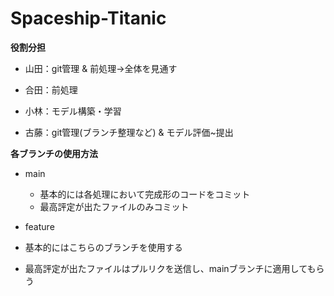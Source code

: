 # Spaceship-Titanic

**役割分担**

- 山田：git管理 & 前処理→全体を見通す

- 合田：前処理

- 小林：モデル構築・学習

- 古藤：git管理(ブランチ整理など) & モデル評価~提出

**各ブランチの使用方法**

- main
  - 基本的には各処理において完成形のコードをコミット
  - 最高評定が出たファイルのみコミット

- feature
 - 基本的にはこちらのブランチを使用する
 - 最高評定が出たファイルはプルリクを送信し、mainブランチに適用してもらう
